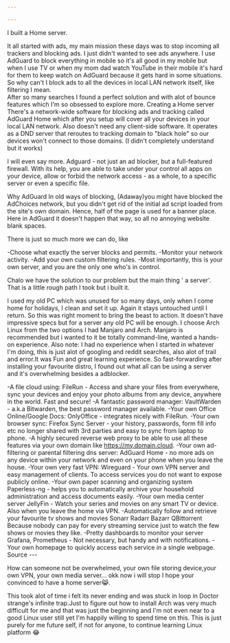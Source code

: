 ```yaml
---

---
```


I built a Home server.

It all started with ads, my main mission these days was to stop incoming all trackers and blocking ads. I just didn't wanted to see ads anywhere. I use AdGuard to block everything in mobile so it's all good in my mobile but when I use TV or when my mom dad watch YouTube in their mobile it's hard for them to keep watch on AdGuard because it gets hard in some situations.
So why can't I block ads to all the devices 
in local LAN network itself, like filtering I mean.  
After so many searches I found a perfect solution and with alot of bounce features which I'm so obsessed to explore more.
Creating a Home server 
There's a network-wide software for blocking ads and tracking called AdGuard Home which after you setup will cover all your devices in your local LAN network. Also doesn't need any client-side software. 
It operates as a DND server that reroutes to tracking domain to "black hole" so our devices won't connect to those domains. (I didn't completely understand but it works) 

I will even say more. Adguard - not just an ad blocker, but a full-featured firewall. With its help, you are able to take under your control all apps on your device, allow or forbid the network access - as a whole, to a specific server or even a specific file.

Why AdGuard 
In old ways of blocking, (Adaway)you might have blocked the AdChoices network, but you didn't get rid of the initial ad script loaded from the site's own domain. Hence, half of the page is used for a banner place.
Here in AdGuard it doesn't happen that way, so all no annoying website blank spaces.

There is just so much more we can do, like 

-Choose what exactly the server blocks and permits.
-Monitor your network activity.
-Add your own custom filtering rules.
-Most importantly, this is your own server, and you are the only one who's in control.

Chalo we have the solution to our problem but the main thing ' a server'. That is a little rough path I took but i built it.

I used my old PC which was unused for so many days, only when I come home for holidays, I clean and set it up. Again it stays untouched until I return. 
So this was right moment to bring the beast to action. It doesn't have impressive specs but for a server any old PC will be enough.
I choose Arch Linux from the two options I had Manjaro and Arch. Manjaro is recommended but i wanted to it be totally command-line, wanted a hands-on experience. 
Also note: I had no experience when I started in whatever I'm doing, this is just alot of googling and reddit searches, also alot of trail and error.It was Fun and great learning experience. 
So fast-forwarding after installing your favourite distro, I found out what all can be using a server and it's overwhelming besides a adblocker.

-A file cloud using: FileRun - Access and share your files from everywhere, sync your devices and enjoy your photo albums from any device, anywhere in the world. Fast and secure!
-A fantastic password manager: VaultWarden - a.k.a Bitwarden, the best password manager available.
-Your own Office Online/Google Docs: OnlyOffice - integrates nicely with FileRun.
-Your own browser sync: Firefox Sync Server - your history, passwords, form fill info etc no longer shared with 3rd parties and easy to sync from laptop to phone.
-A highly secured reverse web proxy to be able to use all these features via your own domain like https://my.domain.cloud.
-Your own ad-filtering or parental filtering dns server: AdGuard Home - no more ads on any device within your network and even on your phone when you leave the house.
-Your own very fast VPN: Wireguard - Your own VPN server and easy management of clients. To access services you do not want to expose publicly online.
-Your own paper scanning and organizing system Paperless-ng - helps you to automatically archive your household administration and access documents easily.
-Your own media center server JellyFin - Watch your series and movies on any smart TV or device. Also when you leave the home via VPN.
-Automatically follow and retrieve your favourite tv shows and movies Sonarr Radarr Bazarr QBittorrent Because nobody can pay for every streaming service just to watch the few shows or movies they like.
-Pretty dashboards to monitor your server Grafana, Prometheus - Not necessary, but handy and with notifications.
-Your own homepage to quickly access each service in a single webpage.
Source --- 

How can someone not be overwhelmed, your own file storing device,your own VPN, your own media server... okk now i will stop I hope your convinced to have a home server😹.

This took alot of time i felt its never ending and was stuck in loop in Doctor strange's infinite trap.Just to figure out how to install Arch was very much difficult for me and that was just the beginning and I'm not even near to a good Linux user still yet I'm happily willing to spend time on this. This is just purely for me future self, if not for anyone, to continue learning Linux platform 😂

